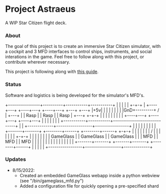 # Project Astraeus
A WIP Star Citizen flight deck.

### About
The goal of this project is to create an immersive Star Citizen simulator, with a cockpit and 3 MFD interfaces to control ships, instruments, and social interations in the game. Feel free to follow along with this project, or contribute wherever necessary.

This project is following along with [this guide](http://www.bogdanberg.com/2020/02/08/diy-motion-simulator-part-1-intro-photos-shopping-list/).

### Status
Software and logistics is being developed for the simulator's MFD's.

  +----------------+----------+-----------+-----------+
  |                |          |           |           |
+-+-+              |     +----+---+  +----+---+  +----+---+         +---+         +---+
|+5v|              |     |        |  |        |  |        |         |GnD+---------+ / |
+---+              |     |  Rasp  |  |  Rasp  |  |  Rasp  |         +---+         +-+-+
                   |     |        |  |        |  |        |                         |
                   |     +----+---+  +----+---+  +----+---+                         |
                   |          |           |           |                             |
                   |          +-----------+-----------+-----------------------------+
                   |                                                                |
                   +-------------+------------------+-----------------+             |
                                 |                  |                 |             |
                                 |                  |                 |             |
                         +-------+-------+ +--------+------+ +--------+------+    +-+-+
                         |               | |               | |               |    | / |
                         |               | |               | |               |    +-+-+
                         |               | |               | |               |      |
                         |   GameGlass   | |   GameGlass   | |   GameGlass   |      |
                         |      MFD      | |      MFD      | |      MFD      |      |
                         |               | |               | |               |      |
                         |               | |               | |               |      |
                         +-------+-------+ +-------+-------+ +--------+------+      |
                                 |                 |                  |             |
                                 +-----------------+------------------+-------------+

### Updates
- 8/15/2022:
  - Created an embedded GameGlass webapp inside a python webview (see "/bin/gameglass_mfd.py")
  - Added a configuration file for quickly opening a pre-specified shard
